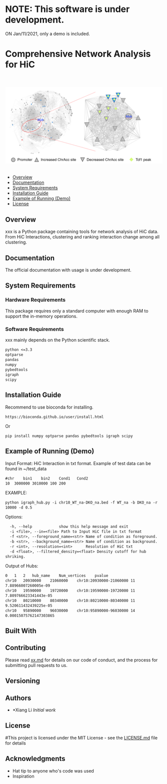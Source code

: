 # NOTE: This software is under development.
ON Jan/11/2021, only a demo is included. 



# Comprehensive Network Analysis for HiC

<br><br>
<img src="image/Hub_Myb.PNG" width="800">
<br><br>


- [Overview](#overview)
- [Documentation](#documentation)
- [System Requirements](#system-requirements)
- [Installation Guide](#installation-guide)
- [Example of Running (Demo)](#Example_Running)
- [License](#license)

## Overview
xxx is a Python package containing tools for network analysis of HiC data.
From HiC Interactions, clustering and ranking interaction change among all clustering.

## Documentation
The official documentation with usage is under development.

## System Requirements
### Hardware Requirements
This package requires only a standard computer with enough RAM to support the in-memory operations.
### Software Requirements

xxx mainly depends on the Python scientific stack.
```
python <=3.3
optparse
pandas
numpy
pybedtools
igraph
scipy
```

## Installation Guide
Recommend to use bioconda for installing.
```
https://bioconda.github.io/user/install.html
```
Or
```
pip install numpy optparse pandas pybedtools igraph scipy
```

## Example of Running (Demo)
Input Format: HiC Interaction in txt format.
Example of test data can be found in ~/test_data

```
#chr	bin1	bin2	Cond1	Cond2
10	3000000	3010000	100	200
```

EXAMPLE: 
```
python igraph_hub.py -i chr10_WT_na-DKO_na.bed -f WT_na -b DKO_na -r 10000 -d 0.5
```

Options:
```
  -h, --help            show this help message and exit
  -i <file>, --in=<file> Path to Input HiC file in txt format
  -f <str>, --foreground_name=<str> Name of condition as foreground.
  -b <str>, --background_name=<str> Name of condition as background.
  -r <int>, --resolution=<int>      Resolution of HiC txt
  -d <float>, --filtered_density=<float> Density cutoff for hub shriking.
```

Output of Hubs:
```
0	1	2	hub_name	Num_vertices	pvalue
chr10	20930000	21060000	chr10:20930000-21060000	11	7.88966007260005e-09
chr10	19590000	19720000	chr10:19590000-19720000	11	7.809766623341443e-05
chr10	80210000	80340000	chr10:80210000-80340000	11	9.520611432439225e-05
chr10	95890000	96030000	chr10:95890000-96030000	14	0.00015075762147303865
```
## Built With

## Contributing

Please read [xx.md](https:xx) for details on our code of conduct, and the process for submitting pull requests to us.

## Versioning

## Authors

* *Xiang Li *Initial work* 


## License

#This project is licensed under the MIT License - see the [LICENSE.md](LICENSE.md) file for details

## Acknowledgments

* Hat tip to anyone who's code was used
* Inspiration

